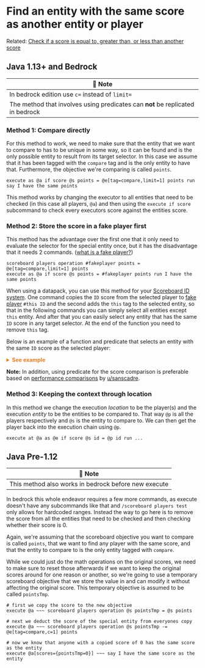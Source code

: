 # Find an entity with the same score as another entity or player

Related: [Check if a score is equal to, greater than, or less than another score](/wiki/questions/scorecompare)

## Java 1.13+ and Bedrock

| 📝 Note |
|---------|
|In bedrock edition use `c=` instead of `limit=`|
|The method that involves using predicates can **not** be replicated in bedrock|

### Method 1: Compare directly

For this method to work, we need to make sure that the entity that we want to compare to has to be unique in some way, so it can be found and is the only possible entity to result from its target selector. In this case we assume that it has been tagged with the `compare` tag and is the only entity to have that. Furthermore, the objective we're comparing is called `points`.

```mcfunction
execute as @a if score @s points = @e[tag=compare,limit=1] points run say I have the same points
```

This method works by changing the executor to all entities that need to be checked (in this case all players, `@a`) and then using the `execute if score` subcommand to check every executors score against the entities score.

### Method 2: Store the score in a fake player first

This method has the advantage over the first one that it only need to evaluate the selector for the special entity once, but it has the disadvantage that it needs 2 commands. ([what is a fake player?](/wiki/questions/fakeplayer))

```mcfunction
scoreboard players operation #fakeplayer points = @e[tag=compare,limit=1] points
execute as @a if score @s points = #fakeplayer points run I have the same points
```

When using a datapack, you can use this method for your [Scoreboard ID system](/wiki/questions/linkentity).
One command copies the `ID` score from the selected player to [fake player](/wiki/questions/fakeplayer) `#this ID` and the second adds the `this` tag to the selected entity, so that in the following commands you can simply select all entities except `this` entity. And after that you can easily select any entity that has the same `ID` score in any target selector. At the end of the function you need to remove `this` tag. 

Below is an example of a function and predicate that selects an entity with the same `ID` score as the selected player:

<details markdown="1">
  <summary style="color: #e67e22; font-weight: bold;">See example</summary>

```mcfunction
# function example:some_function (run as player)
scoreboard players operation #this ID = @s ID
tag @s add this
execute as @e[predicate=example:this_id,tag=!this] run say Some ID!
tellraw @s ["ID ",{"selector":"@s"}," = ",{"selector":"@e[predicate=example:this_id,tag=!this]"}]
tag @s remove this
```

```json
# predicate example:this_id
{
    "condition": "minecraft:entity_scores",
    "entity": "this",
    "scores": {
        "ID": {
            "min": {
                "type": "minecraft:score",
                "target": {
                    "type": "minecraft:fixed",
                    "name": "#this"
                },
                "score": "ID"
            },
            "max": {
                "type": "minecraft:score",
                "target": {
                    "type": "minecraft:fixed",
                    "name": "#this"
                },
                "score": "ID"
            }
        }
    }
}
```

</details>

**Note:** In addition, using predicate for the score comparison is preferable based on [performance comparisons](https://www.reddit.com/r/MinecraftCommands/comments/1ceck9n/comment/l1u6z2a) by [u/sanscadre](https://www.reddit.com/u/sanscadre).

### Method 3: Keeping the context through location

In this method we change the execution _location_ to be the player(s) and the execution _entity_ to be the entities to be compared to. That way `@p` is all the players respectively and `@s` is the entity to compare to. We can then get the player back into the execution chain using `@p`. 

```mcfunction
execute at @a as @e if score @s id = @p id run ...
```

## Java Pre-1.12

| 📝 Note |
|---------|
|This method also works in bedrock before new execute|

In bedrock this whole endeavor requires a few more commands, as execute doesn't have any subcommands like that and `/scoreboard players test` only allows for hardcoded ranges. Instead the way to go here is to remove the score from all the entities that need to be checked and then checking whether their score is 0.

Again, we're assuming that the scoreboard objective you want to compare is called `points`, that we want to find any player with the same score, and that the entity to compare to is the only entity tagged with `compare`.

While we could just do the math operations on the original scores, we need to make sure to reset those afterwards if we want to keep the original scores around for one reason or another, so we're going to use a temporary scoreboard objective that we store the value in and can modify it without affecting the original score. This temporary objective is assumed to be called `pointsTmp`.

```mcfunction
# first we copy the score to the new objective
execute @a ~~~ scoreboard players operation @s pointsTmp = @s points

# next we deduct the score of the special entity from everyones copy
execute @a ~~~ scoreboard players operation @s pointsTmp -= @e[tag=compare,c=1] points

# now we know that anyone with a copied score of 0 has the same score as the entity
execute @a[scores={pointsTmp=0}] ~~~ say I have the same score as the entity
```
